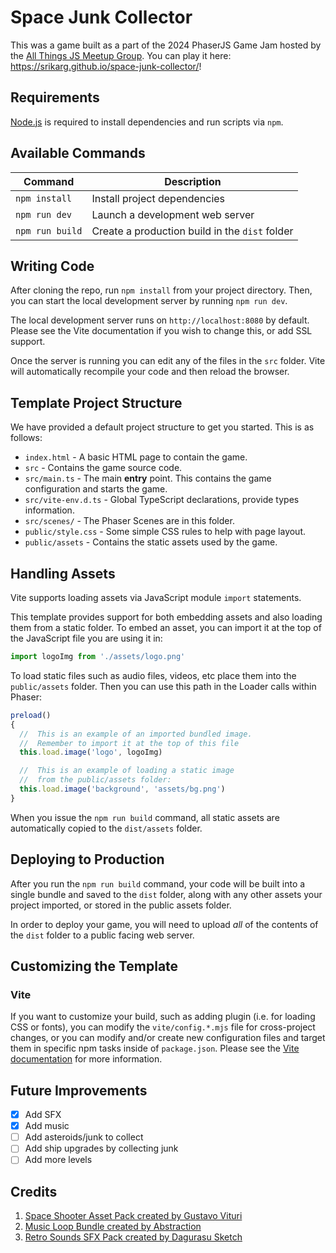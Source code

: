 # Space Junk Collector

This was a game built as a part of the 2024 PhaserJS Game Jam hosted by the
[All Things JS Meetup Group](https://www.meetup.com/all-things-js/). You can
play it here: <https://srikarg.github.io/space-junk-collector/>!

## Requirements

[Node.js](https://nodejs.org) is required to install dependencies and run
scripts via `npm`.

## Available Commands

| Command         | Description                                    |
| --------------- | ---------------------------------------------- |
| `npm install`   | Install project dependencies                   |
| `npm run dev`   | Launch a development web server                |
| `npm run build` | Create a production build in the `dist` folder |

## Writing Code

After cloning the repo, run `npm install` from your project directory. Then, you
can start the local development server by running `npm run dev`.

The local development server runs on `http://localhost:8080` by default. Please
see the Vite documentation if you wish to change this, or add SSL support.

Once the server is running you can edit any of the files in the `src` folder.
Vite will automatically recompile your code and then reload the browser.

## Template Project Structure

We have provided a default project structure to get you started. This is as
follows:

- `index.html` - A basic HTML page to contain the game.
- `src` - Contains the game source code.
- `src/main.ts` - The main **entry** point. This contains the game configuration
  and starts the game.
- `src/vite-env.d.ts` - Global TypeScript declarations, provide types
  information.
- `src/scenes/` - The Phaser Scenes are in this folder.
- `public/style.css` - Some simple CSS rules to help with page layout.
- `public/assets` - Contains the static assets used by the game.

## Handling Assets

Vite supports loading assets via JavaScript module `import` statements.

This template provides support for both embedding assets and also loading them
from a static folder. To embed an asset, you can import it at the top of the
JavaScript file you are using it in:

```js
import logoImg from './assets/logo.png'
```

To load static files such as audio files, videos, etc place them into the
`public/assets` folder. Then you can use this path in the Loader calls within
Phaser:

```js
preload()
{
  //  This is an example of an imported bundled image.
  //  Remember to import it at the top of this file
  this.load.image('logo', logoImg)

  //  This is an example of loading a static image
  //  from the public/assets folder:
  this.load.image('background', 'assets/bg.png')
}
```

When you issue the `npm run build` command, all static assets are automatically
copied to the `dist/assets` folder.

## Deploying to Production

After you run the `npm run build` command, your code will be built into a single
bundle and saved to the `dist` folder, along with any other assets your project
imported, or stored in the public assets folder.

In order to deploy your game, you will need to upload _all_ of the contents of
the `dist` folder to a public facing web server.

## Customizing the Template

### Vite

If you want to customize your build, such as adding plugin (i.e. for loading CSS
or fonts), you can modify the `vite/config.*.mjs` file for cross-project
changes, or you can modify and/or create new configuration files and target them
in specific npm tasks inside of `package.json`. Please see the
[Vite documentation](https://vitejs.dev/) for more information.

## Future Improvements

- [x] Add SFX
- [x] Add music
- [ ] Add asteroids/junk to collect
- [ ] Add ship upgrades by collecting junk
- [ ] Add more levels

## Credits

1. [Space Shooter Asset Pack created by Gustavo Vituri](https://gvituri.itch.io/space-shooter)
2. [Music Loop Bundle created by Abstraction](https://tallbeard.itch.io/music-loop-bundle)
3. [Retro Sounds SFX Pack created by Dagurasu Sketch](https://dagsk.itch.io/retrosounds)
